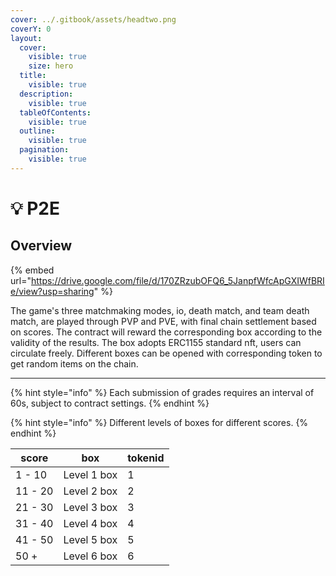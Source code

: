 ```yaml
---
cover: ../.gitbook/assets/headtwo.png
coverY: 0
layout:
  cover:
    visible: true
    size: hero
  title:
    visible: true
  description:
    visible: true
  tableOfContents:
    visible: true
  outline:
    visible: true
  pagination:
    visible: true
---
```


# 💡 P2E

## Overview

{% embed url="https://drive.google.com/file/d/170ZRzubOFQ6_5JanpfWfcApGXIWfBRIe/view?usp=sharing" %}

The game's three matchmaking modes, io, death match, and team death match, are played through PVP and PVE, with final chain settlement based on scores. The contract will reward the corresponding box according to the validity of the results. The box adopts ERC1155 standard nft, users can circulate freely. Different boxes can be opened with corresponding token to get random items on the chain.

***

{% hint style="info" %}
Each submission of grades requires an interval of 60s, subject to contract settings.
{% endhint %}

{% hint style="info" %}
Different levels of boxes for different scores.
{% endhint %}

| score   | box         | tokenid |
| ------- | ----------- | ------- |
| 1 - 10  | Level 1 box | 1       |
| 11 - 20 | Level 2 box | 2       |
| 21 - 30 | Level 3 box | 3       |
| 31 - 40 | Level 4 box | 4       |
| 41 - 50 | Level 5 box | 5       |
| 50 +    | Level 6 box | 6       |
